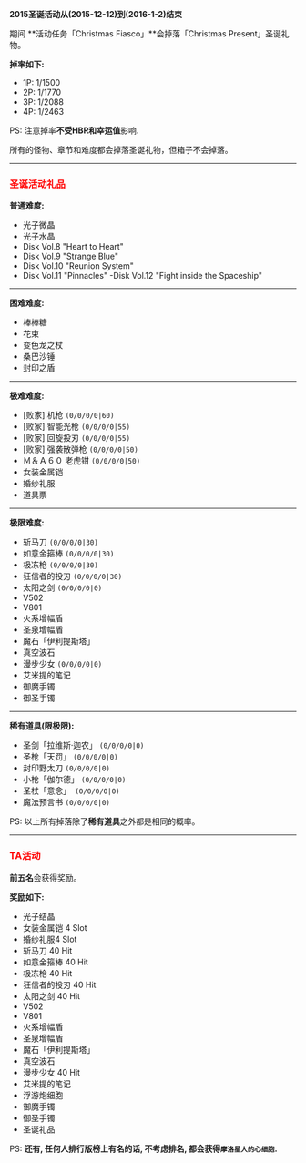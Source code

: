 **2015圣诞活动从(2015-12-12)到(2016-1-2)结束**

期间 **活动任务「Christmas Fiasco」**会掉落「Christmas Present」圣诞礼物。

**掉率如下:**

- 1P: 1/1500
- 2P: 1/1770
- 3P: 1/2088
- 4P: 1/2463

PS: 注意掉率**不受HBR和幸运值**影响.

所有的怪物、章节和难度都会掉落圣诞礼物，但箱子不会掉落。

---

### <span style="color:red">圣诞活动礼品</span>

**普通难度:**

- 光子微晶
- 光子水晶
- Disk Vol.8 "Heart to Heart"
- Disk Vol.9 "Strange Blue"
- Disk Vol.10 "Reunion System"
- Disk Vol.11 "Pinnacles"
-Disk Vol.12 "Fight inside the Spaceship"

---

**困难难度:**

- 棒棒糖
- 花束
- 变色龙之杖
- 桑巴沙锤
- 封印之盾

---

**极难难度:**

- [败家] 机枪 `(0/0/0/0|60)`
- [败家] 智能光枪 `(0/0/0/0|55)`
- [败家] 回旋投刃 `(0/0/0/0|55)`
- [败家] 强袭散弹枪 `(0/0/0/0|50)`
- Ｍ＆Ａ６０ 老虎钳 `(0/0/0/0|50)`
- 女装金属铠
- 婚纱礼服
- 道具票

---

**极限难度:**

- 斩马刀 `(0/0/0/0|30)`
- 如意金箍棒 `(0/0/0/0|30)`
- 极冻枪 `(0/0/0/0|30)`
- 狂信者的投刃 `(0/0/0/0|30)`
- 太阳之剑 `(0/0/0/0|0)`
- V502
- V801
- 火系增幅盾
- 圣泉增幅盾
- 魔石「伊利提斯塔」
- 真空波石
- 漫步少女 `(0/0/0/0|0)`
- 艾米提的笔记
- 御魔手镯
- 御圣手镯

---

**稀有道具(限极限):**

- 圣剑「拉维斯·迦农」 `(0/0/0/0|0)`
- 圣枪「天罚」 `(0/0/0/0|0)`
- 封印野太刀 `(0/0/0/0|0)`
- 小枪「伽尔德」 `(0/0/0/0|0)`
- 圣杖「意念」` (0/0/0/0|0)`
- 魔法预言书 `(0/0/0/0|0)`


PS: 以上所有掉落除了**稀有道具**之外都是相同的概率。

---

### <span style="color:red">TA活动</span>

**前五名**会获得奖励。

**奖励如下:**

- 光子结晶
- 女装金属铠 4 Slot
- 婚纱礼服4 Slot
- 斩马刀 40 Hit
- 如意金箍棒 40 Hit
- 极冻枪 40 Hit
- 狂信者的投刃 40 Hit
- 太阳之剑 40 Hit
- V502
- V801
- 火系增幅盾
- 圣泉增幅盾
- 魔石「伊利提斯塔」
- 真空波石
- 漫步少女 40 Hit
- 艾米提的笔记
- 浮游炮细胞
- 御魔手镯
- 御圣手镯
- 圣诞礼品

PS: **还有, 任何人排行版榜上有名的话, 不考虑排名, 都会获得`摩洛星人的心细胞`.**
